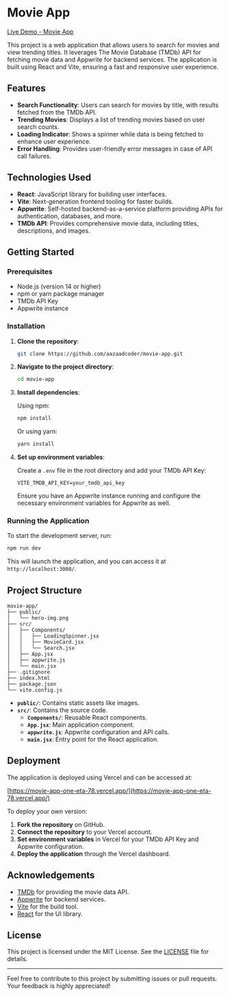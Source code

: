 # Movie App

[Live Demo - Movie App](https://movie-app-one-eta-78.vercel.app/)

This project is a web application that allows users to search for movies and view trending titles. It leverages The Movie Database (TMDb) API for fetching movie data and Appwrite for backend services. The application is built using React and Vite, ensuring a fast and responsive user experience.

## Features

- **Search Functionality**: Users can search for movies by title, with results fetched from the TMDb API.
- **Trending Movies**: Displays a list of trending movies based on user search counts.
- **Loading Indicator**: Shows a spinner while data is being fetched to enhance user experience.
- **Error Handling**: Provides user-friendly error messages in case of API call failures.

## Technologies Used

- **React**: JavaScript library for building user interfaces.
- **Vite**: Next-generation frontend tooling for faster builds.
- **Appwrite**: Self-hosted backend-as-a-service platform providing APIs for authentication, databases, and more.
- **TMDb API**: Provides comprehensive movie data, including titles, descriptions, and images.

## Getting Started

### Prerequisites

- Node.js (version 14 or higher)
- npm or yarn package manager
- TMDb API Key
- Appwrite instance

### Installation

1. **Clone the repository**:

   ```bash
   git clone https://github.com/aazaadcoder/movie-app.git
   ```

2. **Navigate to the project directory**:

   ```bash
   cd movie-app
   ```

3. **Install dependencies**:

   Using npm:

   ```bash
   npm install
   ```

   Or using yarn:

   ```bash
   yarn install
   ```

4. **Set up environment variables**:

   Create a `.env` file in the root directory and add your TMDb API Key:

   ```env
   VITE_TMDB_API_KEY=your_tmdb_api_key
   ```

   Ensure you have an Appwrite instance running and configure the necessary environment variables for Appwrite as well.

### Running the Application

To start the development server, run:

```bash
npm run dev
```

This will launch the application, and you can access it at `http://localhost:3000/`.

## Project Structure

```
movie-app/
├── public/
│   └── hero-img.png
├── src/
│   ├── Components/
│   │   ├── LoadingSpinner.jsx
│   │   ├── MovieCard.jsx
│   │   └── Search.jsx
│   ├── App.jsx
│   ├── appwrite.js
│   └── main.jsx
├── .gitignore
├── index.html
├── package.json
└── vite.config.js
```

- **`public/`**: Contains static assets like images.
- **`src/`**: Contains the source code.
  - **`Components/`**: Reusable React components.
  - **`App.jsx`**: Main application component.
  - **`appwrite.js`**: Appwrite configuration and API calls.
  - **`main.jsx`**: Entry point for the React application.

## Deployment

The application is deployed using Vercel and can be accessed at:

[https://movie-app-one-eta-78.vercel.app/](https://movie-app-one-eta-78.vercel.app/)

To deploy your own version:

1. **Fork the repository** on GitHub.
2. **Connect the repository** to your Vercel account.
3. **Set environment variables** in Vercel for your TMDb API Key and Appwrite configuration.
4. **Deploy the application** through the Vercel dashboard.

## Acknowledgements

- [TMDb](https://www.themoviedb.org/) for providing the movie data API.
- [Appwrite](https://appwrite.io/) for backend services.
- [Vite](https://vitejs.dev/) for the build tool.
- [React](https://reactjs.org/) for the UI library.

## License

This project is licensed under the MIT License. See the [LICENSE](LICENSE) file for details.

---

Feel free to contribute to this project by submitting issues or pull requests. Your feedback is highly appreciated!


